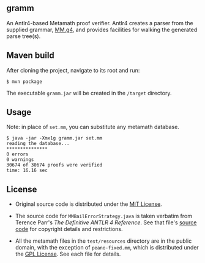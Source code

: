 ## gramm

An Antlr4-based Metamath proof verifier. Antlr4 creates a parser from the
supplied grammar, [MM.g4], and provides facilities for walking the generated
parse tree(s).

## Maven build

After cloning the project, navigate to its root and run:
```console
$ mvn package
```
The executable `gramm.jar` will be created in the `/target` directory.

## Usage

Note: in place of `set.mm`, you can substitute any metamath database.
```console
$ java -jar -Xmx1g gramm.jar set.mm
reading the database...
***************
0 errors
0 warnings
30674 of 30674 proofs were verified
time: 16.16 sec
```
## License

* Original source code is distributed under the [MIT License].

* The source code for `MMBailErrorStrategy.java` is taken verbatim from Terence
Parr's _The Definitive ANTLR 4 Reference_. See that file's [source code] for
copyright details and restrictions.

* All the metamath files in the `test/resources` directory are in the public
domain, with the exception of `peano-fixed.mm`, which is distributed under the
[GPL License]. See each file for details.

[MM.g4]: ./blob/master/src/main/antlr4/naipmoro/gramm/MM.g4
[MIT License]: ./blob/master/LICENSE
[source code]: ./blob/master/src/main/java/naipmoro/gramm/MMBailErrorStrategy.java
[GPL License]: https://opensource.org/licenses/gpl-license
